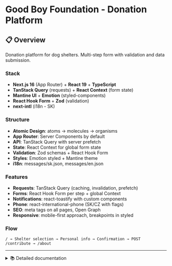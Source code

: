 # Good Boy Foundation - Donation Platform

## 📋 Overview

Donation platform for dog shelters. Multi-step form with validation and data submission.

### Stack

- **Next.js 16** (App Router) + **React 19** + **TypeScript**
- **TanStack Query** (requests) + **React Context** (form state)
- **Mantine UI** + **Emotion** (styled-components)
- **React Hook Form** + **Zod** (validation)
- **next-intl** (i18n - SK)

### Structure

- **Atomic Design**: atoms → molecules → organisms
- **App Router**: Server Components by default
- **API**: TanStack Query with server prefetch
- **State**: React Context for global form state
- **Validation**: Zod schemas + React Hook Form
- **Styles**: Emotion styled + Mantine theme
- **i18n**: messages/sk.json, messages/en.json

### Features

- **Requests**: TanStack Query (caching, invalidation, prefetch)
- **Forms**: React Hook Form per step + global Context
- **Notifications**: react-toastify with custom components
- **Phone**: react-international-phone (SK/CZ with flags)
- **SEO**: meta tags on all pages, Open Graph
- **Responsive**: mobile-first approach, breakpoints in styled

### Flow

```
/ → Shelter selection → Personal info → Confirmation → POST /contribute → /about
```

---

<details>
<summary>📚 Detailed documentation</summary>

## 🎯 Project Overview

Modern, fully responsive donation platform for the Good Boy Foundation supporting dog shelters in Slovakia. Built with Next.js 16, TypeScript, and featuring complete internationalization support.

### ✨ Key Features

- **Multi-step donation form** with real-time validation
- **Shelter selection** - contribute to specific shelter or entire foundation
- **Custom donation amounts** with preset options
- **International phone input** with country flags (SK/CZ)
- **Real-time statistics** - total contributions and donor count
- **Full i18n support** (Slovak/English)
- **Responsive design** - mobile, tablet, desktop
- **SEO optimized** with meta tags and Open Graph
- **Server-side rendering** for optimal performance

---

## 🏗️ Project Structure

```
src/
├── app/                      # Next.js App Router pages
│   ├── (main)/              # Main donation flow
│   ├── about/               # About page with statistics
│   ├── contacts/            # Contact information
│   └── layout.tsx           # Root layout with providers
├── components/
│   ├── atoms/               # Basic UI components
│   │   ├── Button.tsx
│   │   ├── Title.tsx
│   │   ├── Text.tsx
│   │   ├── BackButton.tsx
│   │   └── ...
│   ├── molecules/           # Composite components
│   │   ├── Stepper.tsx
│   │   ├── StepNavigation.tsx
│   │   ├── FormInput.tsx
│   │   └── PhoneInput.tsx
│   └── organisms/           # Complex feature components
│       ├── ShelterStepper.tsx    # Main form orchestrator
│       ├── ShelterSelection.tsx
│       ├── PersonalInfo.tsx
│       └── Confirmation.tsx
├── contexts/
│   └── FormContext.tsx      # Global form state management
├── hooks/                   # Custom React hooks
│   ├── useShelters.ts
│   ├── useContribute.ts
│   └── useAboutResults.ts
├── services/
│   └── api/                 # API client and endpoints
├── validators/              # Zod schemas
├── i18n/                    # Internationalization config
├── styles/                  # Theme and global styles
└── types/                   # TypeScript definitions
```

---

## 🛠️ Technology Stack

### Core Technologies

- **Next.js 16.0** - React framework with App Router
- **TypeScript** - Type-safe development
- **Emotion** - CSS-in-JS styling solution

### State Management

- **TanStack Query v5** - Server state management
- **React Context** - Client state (form data)
- **React Hook Form** - Form state and validation
- **Zod** - Schema validation

### UI & Styling

- **Mantine v8.3** - Component library
- **Emotion/styled** - Styled components
- **React Icons** - Icon library
- **React Toastify** - Toast notifications

### Internationalization

- **next-intl v4.4** - i18n for App Router
- **Languages**: SK

### Form & Validation

- **react-hook-form** - Form management
- **@hookform/resolvers** - Zod integration
- **react-phone-number-input** - International phone input
- **Zod v4.1** - Schema validation

### Developer Tools

- **ESLint** - Code linting
- **Mantine ESLint config** - Mantine-specific rules

---

### Theme Structure

```typescript
theme/
├── colors.ts        # Color palette
├── typography.ts    # Font system
├── spacing.ts       # Spacing scale
└── breakpoints.ts   # Responsive breakpoints
```

### Responsive Breakpoints

- Mobile: < 768px
- Tablet: 768px - 1200px
- Desktop: > 1200px

---

## 🚀 Getting Started

### Prerequisites

- Node.js 20+
- npm or yarn

### Installation

\`\`\`bash

# Install dependencies

npm install

# Run development server

npm run dev

# Build for production

npm run build

# Start production server

npm start
\`\`\`

Open [http://localhost:3000](http://localhost:3000)

## 👨‍💻 Author

**Dmytro Lukianenko**

- Implementation of all requirements
- Additional features: i18n, full responsiveness, SEO
- Clean code with TypeScript
- Accessibility considerations

---

## 📄 License

This is a test assignment for GoodRequest.

---

<details>
<summary><strong>📋 Original Assignment (Click to expand)</strong></summary>

# Zadanie Frontend developer GoodRequest

Cieľom zadania je vytvoriť jednoduchú aplikáciu v Next.js, ktorá slúži ako formulár pre nadáciu GoodBoy na podporu slovenských útulkov pre psy.

**Aplikácia by mala umožňovať potenciálnym podporovateľom:**

- zvoliť si formu pomoci- všeobecný príspevok pre nadáciu alebo príspevok pre konkrétny útulok
- vybrať si konkrétny útulok zo zoznamu zapojených útulkov (nepovinné pole v prípade všeobecného príspevku, v opačnom prípade povinné pole)
- zvoliť si výšku príspevku, pričom je možné nastaviť aj vlastnú hodnotu (povinné pole)
- vyplniť svoje osobné údaje:
  - meno- nepovinné pole (2-20 znakov)
  - priezvisko- povinné pole (2-30 znakov)
  - e-mail - validný formát e-mailovej adresy
  - telefón - slovenské alebo české číslo s predvoľbou +420 / +421 so zobrazením zvolenej krajiny vo forme vlajky štátu
  - potvrdiť súhlas so spracovaním osobných údajov (povinné pole)
  - odoslať zvalidovaný formulár, prípadne zrozumiteľne oznámiť používateľovi chybový stav
- pozrieť si kontaktné údaje organizácie v rámci stránky Kontakt
- zistiť celkovú vyzbieranú sumu a počet/zoznam darcov (tieto údaje sa pravidelne aktualizujú a sú dostupné cez endpoint opísaný nižšie)

Pre účely zadania sme vytvorili 3 jednoduché API endpointy - GET zoznamu útulkov zapojených do projektu, GET pre hodnotu vyzbieranej sumy a počet darcov a POST na odoslanie obsahu formuláru. Dokumentáciu k nim nájdete na nasledovnom odkaze: https://frontend-assignment-api.goodrequest.dev/apidoc/

Grafické podklady pre zadanie nájdete na nasledovnom odkaze (registrácia do toolu Figma je zdarma): https://www.figma.com/design/fOYdJW8UqfZjT8o2WYigty/Frontend-Assignment-2.0

Vizuálna kvalita spracovania aplikácie a štýlovanie je tiež predmetom hodnotenia. Plynulé a user friendly UI s peknými prechodmi a animáciami sú plusový bod. Môžete použiť Mantine, Antd alebo akúkoľvek inú UI knižnicu- výber nechávame na vás.

**Kritériá na použité technológie:**

- Použiť Next.js
- Použiť TypeScript
- Na server state management použiť [TanStack Query](https://tanstack.com/query/latest)
- Na client state management (výber je na vás. Odporúčame context+reducer, zustand alebo iný)
- Knižnica pre správu formuláru (Odporúčame [react-hook-form](https://www.react-hook-form.com/), formik)
- Štruktúru projektu nechávame kompletne na vás, ale budeme ju hodnotiť. :)

* Nice to have (nepovinné kritériá):

  - Použiť lokalizačnú knižnicu na stringy (napr. i18next)
  - Použiť styled-components
  - Validácia formuláru pomocou [Zod](https://zod.dev/) schémy
  - Myslieť na accessibility (https://www.goodrequest.com/sk/blog/pristupnost-webu-pre-vyvojarov)

* Ak vám ostane čas alebo chuť :):

  - Responzívne zobrazenie
  - SEO (implementovať og:image a rôzne titles a descriptions na jednotlivých stepoch formuláru)
  - umožniť pridať viacerých darcov- je na vás ako to bude vyzerať

**Postup odovzdania zadania:**

- Naklonujte si tento repozitár k sebe
- Umiestnite ho do verejného github / bitbucket repozitáru a svoju prácu priebežne commitujte
- Do repozitáru udeľte prístup kontu [roman.haluska@goodrequest.com](mailto:roman.haluska@goodrequest.com) (v prípade súkromného repo na bitbucket) alebo pošlite link na verejné github repo na tento e-mail
- Ozvite sa [veronika.stefanatna@goodrequest.com](mailto:veronika.stefanatna@goodrequest.com) a [roman.haluska@goodrequest.com](mailto:roman.haluska@goodrequest.com) keď je zadanie za vás pripravené na review

Commit messages a spôsob commitovania budú tiež predmetom hodnotenia

**Ak by ste mali hocijaké otázky alebo ste sa niekde zasekli:**

- Kedykoľvek napíšte otázky alebo nás požiadajte o pomoc na [roman.haluska@goodrequest.com](mailto:roman.haluska@goodrequest.com) - radi vám poradíme ;)

</details>

The goal of the task is to create a simple application in Next.js that serves as a form for the GoodBoy Foundation to support Slovak shelters for dogs.

**The application should allow potential supporters to:**

- choose the form of help- a general donation for the foundation or a donation for a specific shelter
- select a specific shelter from a list of participating shelters (optional field for a general donation, mandatory field if donating to a specific shelter)
- choose the amount of the donation, with the possibility to set a custom value (mandatory field)
- fill in their personal details:
  - name – optional field (2-20 characters)
  - surname – mandatory field (2-30 characters)
  - e-mail – valid format of the e-mail address
  - phone – Slovak or Czech number with the country code +420 / +421, showing the selected country flag
  - confirm consent for personal data processing (mandatory field)
  - submit the validated form, or clearly notify the user of any errors
- view the contact details of the organization on the Contact page
- see the total amount raised and the number/list of donors (these data are regularly updated and accessible through the API endpoint described below)

For the purpose of this assignment, we have created 3 simple API endpoints: a GET for the list of shelters participating in the project, a GET for the total amount raised and the number of donors, and a POST for submitting the form content. You can find the documentation for these endpoints at the following link: https://frontend-assignment-api.goodrequest.dev/apidoc/

Design assets for the assignment can be found at the following link (registration to Figma tool is free): https://www.figma.com/design/fOYdJW8UqfZjT8o2WYigty/Frontend-Assignment-2.0

The visual quality of the application and styling is also part of the evaluation. A smooth and user-friendly UI with nice transitions and animations will earn extra points. You may use Mantine, Antd, or any other UI library – the choice is up to you.

**Criteria for technologies to use:**

- Use Next.js
- Use TypeScript
- Use [TanStack Query](https://tanstack.com/query/latest) for server state management
- Use a client state management solution (The choice is yours. We recommend context + reducer, zustand or other )
- Use a library for form management (We recommend [react-hook-form](https://www.react-hook-form.com/), formik)
- You are free to decide the project structure, but we will evaluate it. :)

* Nice to have (optional criteria):

  - Use a localization library for strings (e.g., i18next)
  - Use styled-components
  - Form validation using a [Zod](https://zod.dev/) schema
  - Consider accessibility (https://www.goodrequest.com/en/blog/web-accessibility-for-developers)

* If you have some spare time :):
  - Responsive design
  - SEO (implement og:image and various titles and descriptions on different form steps)
  - Allow adding multiple donors – it's up to you how this will look

**To submit an assignment:**

- Clone this repository to you
- Place it in a public GitHub / Bitbucket repository and commit your work regularly
- Grant access to the account [roman.haluska@goodrequest.com](mailto:roman.haluska@goodrequest.com) (for private repos on Bitbucket) or send the link to your public GitHub repo to this email
- Contact [veronika.stefanatna@goodrequest.com](mailto:veronika.stefanatna@goodrequest.com) and [roman.haluska@goodrequest.com](mailto:roman.haluska@goodrequest.com) when your assignment is ready for review

Commit messages and the way of commmiting will also be evaluated.

**If you have any questions or get stuck:**

- Feel free to ask questions or request help at [roman.haluska@goodrequest.com](mailto:roman.haluska@goodrequest.com) – we'll be happy to help you. ;)

</details>
